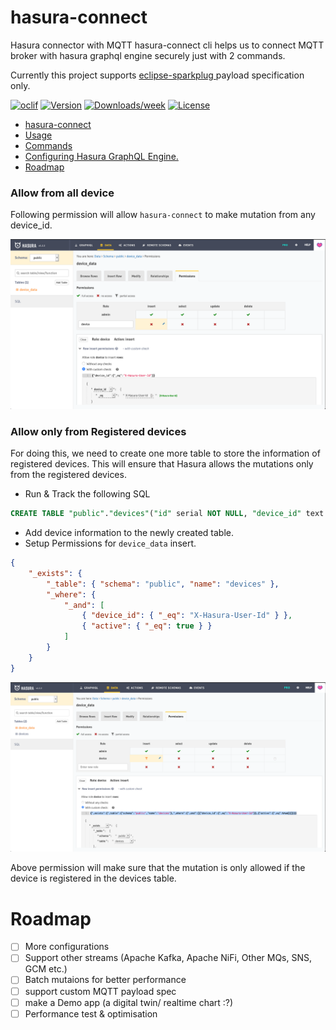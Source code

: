 # hasura-connect

Hasura connector with MQTT
hasura-connect cli helps us to connect MQTT broker with hasura graphql engine securely just with 2 commands.

Currently this project supports [eclipse-sparkplug ](https://www.eclipse.org/tahu/spec/Sparkplug%20Topic%20Namespace%20and%20State%20ManagementV2.2-with%20appendix%20B%20format%20-%20Eclipse.pdf) payload specification only.

[![oclif](https://img.shields.io/badge/cli-oclif-brightgreen.svg)](https://oclif.io)
[![Version](https://img.shields.io/npm/v/hasura-connect.svg)](https://npmjs.org/package/hasura-connect)
[![Downloads/week](https://img.shields.io/npm/dw/hasura-connect.svg)](https://npmjs.org/package/hasura-connect)
[![License](https://img.shields.io/npm/l/hasura-connect.svg)](https://github.com/soorajshankar/hasura-connect/blob/master/package.json)

<!-- toc -->
* [hasura-connect](#hasura-connect)
* [Usage](#usage)
* [Commands](#commands)
* [Configuring Hasura GraphQL Engine.](#configuring-hasura-graphql-engine)
* [Roadmap](#roadmap)
<!-- tocstop -->

### Allow from all device

Following permission will allow `hasura-connect` to make mutation from any device_id.

![Hasura GraphQL Permissions](assets/permission1.png)

### Allow only from Registered devices

For doing this, we need to create one more table to store the information of registered devices. This will ensure that Hasura allows the mutations only from the registered devices.

-   Run & Track the following SQL

```sql
CREATE TABLE "public"."devices"("id" serial NOT NULL, "device_id" text NOT NULL, "active" boolean NOT NULL DEFAULT true, PRIMARY KEY ("id") );
```

-   Add device information to the newly created table.
-   Setup Permissions for `device_data` insert.

```json
{
	"_exists": {
		"_table": { "schema": "public", "name": "devices" },
		"_where": {
			"_and": [
				{ "device_id": { "_eq": "X-Hasura-User-Id" } },
				{ "active": { "_eq": true } }
			]
		}
	}
}
```

![Hasura GraphQL Permissions](assets/permission2.png)

Above permission will make sure that the mutation is only allowed if the device is registered in the devices table.

# Roadmap

-   [ ] More configurations
-   [ ] Support other streams (Apache Kafka, Apache NiFi, Other MQs, SNS, GCM etc.)
-   [ ] Batch mutaions for better performance
-   [ ] support custom MQTT payload spec
-   [ ] make a Demo app (a digital twin/ realtime chart :?)
-   [ ] Performance test & optimisation
